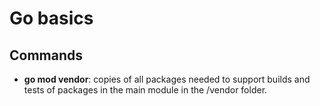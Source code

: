 # Go basics

## Commands

- __go mod vendor__: copies of all packages needed to support builds and tests of packages in the main module in the /vendor folder.


